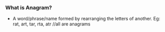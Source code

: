 ### What is Anagram?
* A word/phrase/name formed by rearranging the letters of another. Eg: rat, art, tar, rta, atr //all are anagrams
